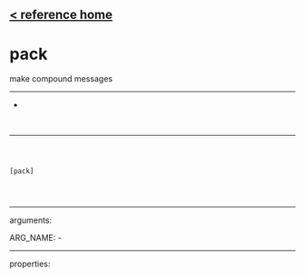 [< reference home](index.html)
---

# pack


make compound messages

---

-
<br>


---


```



[pack]


            
```

---
arguments:

ARG_NAME: -<br>

---
properties:


